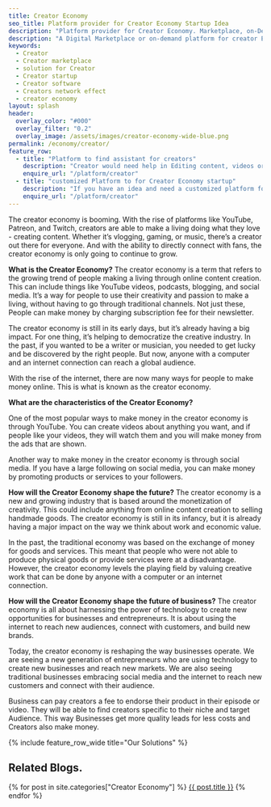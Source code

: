 ```yaml
---
title: Creator Economy
seo_title: Platform provider for Creator Economy Startup Idea
description: "Platform provider for Creator Economy. Marketplace, on-Demand, Startup"
description: "A Digital Marketplace or on-demand platform for creator Economic Startup. For Content creators like podcasters, Vloggers, content writers"
keywords:
  - Creator
  - Creator marketplace
  - solution for Creator
  - Creator startup
  - Creator software
  - Creators network effect
  - creator economy
layout: splash
header:
  overlay_color: "#000"
  overlay_filter: "0.2"
  overlay_image: /assets/images/creator-economy-wide-blue.png
permalink: /economy/creator/
feature_row:
  - title: "Platform to find assistant for creators"
    description: "Creator would need help in Editing content, videos or polishing the podcast Audio"
    enquire_url: "/platform/creator"
  - title: "customized Platform to for Creator Economy startup"
    description: "If you have an idea and need a customized platform for creators, we can build one for you."
    enquire_url: "/platform/creator"
---
```


The creator economy is booming. With the rise of platforms like YouTube, Patreon, and Twitch, creators are able to make a living doing what they love - creating content. Whether it’s vlogging, gaming, or music, there’s a creator out there for everyone. And with the ability to directly connect with fans, the creator economy is only going to continue to grow.

**What is the Creator Economy?**
The creator economy is a term that refers to the growing trend of people making a living through online content creation. 
This can include things like YouTube videos, podcasts, blogging, and social media. It’s a way for people to use their creativity and passion to make a living, without having to go through traditional channels.
Not just these, People can make money by charging subscription fee for their newsletter.

The creator economy is still in its early days, but it’s already having a big impact. For one thing, it’s helping to democratize the creative industry. In the past, if you wanted to be a writer or musician, you needed to get lucky and be discovered by the right people. But now, anyone with a computer and an internet connection can reach a global audience.

With the rise of the internet, there are now many ways for people to make money online. This is what is known as the creator economy.

**What are the characteristics of the Creator Economy?**

One of the most popular ways to make money in the creator economy is through YouTube. 
You can create videos about anything you want, and if people like your videos, they will watch them and you will make money from the ads that are shown.

Another way to make money in the creator economy is through social media. If you have a large following on social media, you can make money by promoting products or services to your followers.

**How will the Creator Economy shape the future?**
The creator economy is a new and growing industry that is based around the monetization of creativity. This could include anything from online content creation to selling handmade goods. The creator economy is still in its infancy, but it is already having a major impact on the way we think about work and economic value.

In the past, the traditional economy was based on the exchange of money for goods and services. This meant that people who were not able to produce physical goods or provide services were at a disadvantage. However, the creator economy levels the playing field by valuing creative work that can be done by anyone with a computer or an internet connection.

**How will the Creator Economy shape the future of business?**
The creator economy is all about harnessing the power of technology to create new opportunities for businesses and entrepreneurs.
It is about using the internet to reach new audiences, connect with customers, and build new brands.

Today, the creator economy is reshaping the way businesses operate. We are seeing a new generation of entrepreneurs who are using technology to create new businesses and reach new markets.
We are also seeing traditional businesses embracing social media and the internet to reach new customers and connect with their audience.

Business can pay creators a fee to endorse their product in their episode or video.
They will be able to find creators specific to their niche and target Audience.
This way Businesses get more quality leads for less costs and Creators also make money.

{% include feature_row_wide title="Our Solutions" %}

## Related Blogs.
{% for post in site.categories["Creator Economy"] %}
  <a href="{{post.url}}">{{ post.title }}</a>
{% endfor %}

